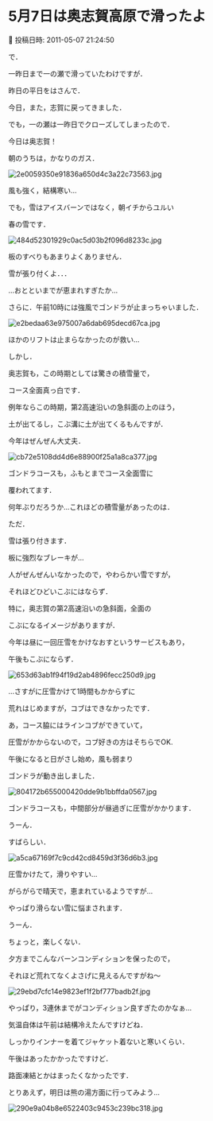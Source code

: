 # 5月7日は奥志賀高原で滑ったよ

📅 投稿日時: 2011-05-07 21:24:50

で．





一昨日まで一の瀬で滑っていたわけですが．


昨日の平日をはさんで．


今日，また，志賀に戻ってきました．





でも，一の瀬は一昨日でクローズしてしまったので．


今日は奥志賀！





朝のうちは，かなりのガス．




![2e0059350e91836a650d4c3a22c73563.jpg](images/2e0059350e91836a650d4c3a22c73563.jpg)




風も強く，結構寒い…


でも，雪はアイスバーンではなく，朝イチからユルい


春の雪です．




![484d52301929c0ac5d03b2f096d8233c.jpg](images/484d52301929c0ac5d03b2f096d8233c.jpg)




板のすべりもあまりよくありません．


雪が張り付くよ．．．


…おとといまでが恵まれすぎたか…





さらに．午前10時には強風でゴンドラが止まっちゃいました．




![e2bedaa63e975007a6dab695decd67ca.jpg](images/e2bedaa63e975007a6dab695decd67ca.jpg)




ほかのリフトは止まらなかったのが救い…





しかし．


奥志賀も，この時期としては驚きの積雪量で，


コース全面真っ白です．


例年ならこの時期，第2高速沿いの急斜面の上のほう，


土が出てるし，こぶ溝に土が出てくるもんですが．


今年はぜんぜん大丈夫．




![cb72e5108dd4d6e88900f25a1a8ca377.jpg](images/cb72e5108dd4d6e88900f25a1a8ca377.jpg)







ゴンドラコースも，ふもとまでコース全面雪に


覆われてます．


何年ぶりだろうか…これほどの積雪量があったのは．





ただ．


雪は張り付きます．


板に強烈なブレーキが…





人がぜんぜんいなかったので，やわらかい雪ですが，


それほどひどいこぶにはならず．


特に，奥志賀の第2高速沿いの急斜面，全面の


こぶになるイメージがありますが．


今年は昼に一回圧雪をかけなおすというサービスもあり，


午後もこぶにならず．




![653d63ab1f94f19d2ab4896fecc250d9.jpg](images/653d63ab1f94f19d2ab4896fecc250d9.jpg)




…さすがに圧雪かけて1時間もかからずに


荒れはじめますが，コブはできなかったです．





あ，コース脇にはラインコブができていて，


圧雪がかからないので，コブ好きの方はそちらでOK.





午後になると日がさし始め，風も弱まり


ゴンドラが動き出しました．




![804172b655000420dde9b1bbffda0567.jpg](images/804172b655000420dde9b1bbffda0567.jpg)







ゴンドラコースも，中間部分が昼過ぎに圧雪がかかります．


うーん．


すばらしい．




![a5ca67169f7c9cd42cd8459d3f36d6b3.jpg](images/a5ca67169f7c9cd42cd8459d3f36d6b3.jpg)




圧雪かけたて，滑りやすい…





がらがらで晴天で，恵まれているようですが…


やっぱり滑らない雪に悩まされます．


うーん．


ちょっと，楽しくない．





夕方までこんなバーンコンディションを保ったので，


それほど荒れてなくよさげに見えるんですがね～




![29ebd7cfc14e9823ef1f2bf777badb2f.jpg](images/29ebd7cfc14e9823ef1f2bf777badb2f.jpg)







やっぱり，3連休までがコンディション良すぎたのかなぁ…


気温自体は午前は結構冷えたんですけどね．


しっかりインナーを着てジャケット着ないと寒いくらい．


午後はあったかかったですけど．





路面凍結とかはまったくなかったです．





とりあえず，明日は熊の湯方面に行ってみよう…




![290e9a04b8e6522403c9453c239bc318.jpg](images/290e9a04b8e6522403c9453c239bc318.jpg)
